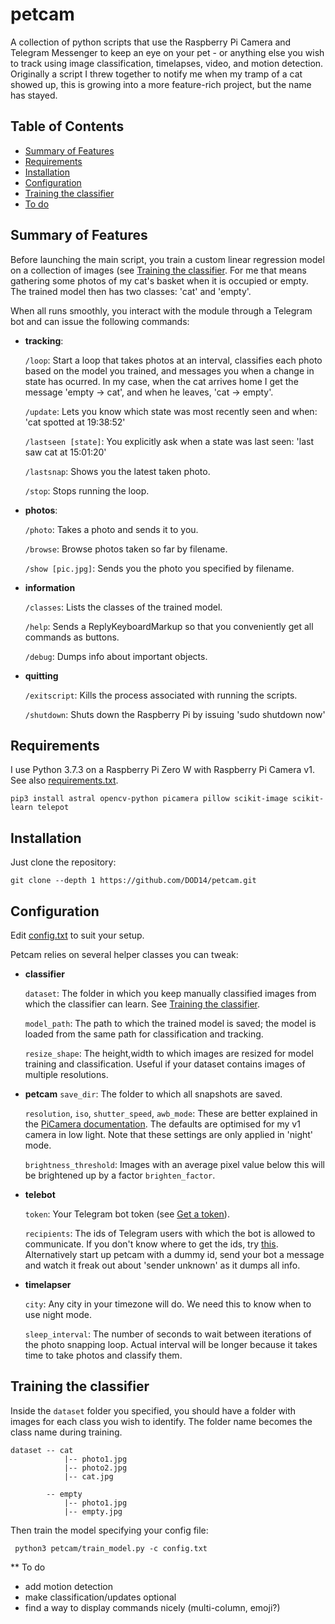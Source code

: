 # petcam
A collection of python scripts that use the Raspberry Pi Camera and Telegram Messenger to keep an eye on your pet - or anything else you wish to track using image classification, timelapses, video, and motion detection. Originally a script I threw together to notify me when my tramp of a cat showed up, this is growing into a more feature-rich project, but the name has stayed.

## Table of Contents
* [Summary of Features](#summary-of-features)
* [Requirements](#requirements)
* [Installation](#installation)
* [Configuration](#configuration)
* [Training the classifier](#training-the-classifier)
* [To do](#to-do)

## Summary of Features
Before launching the main script, you train a custom linear regression model on a collection of images (see [Training the classifier](#training-the-classifier). For me that means gathering some photos of my cat's basket when it is occupied or empty. The trained model then has two classes: 'cat' and 'empty'.

When all runs smoothly, you interact with the module through a Telegram bot and can issue the following commands:

* **tracking**:

  ```/loop```: Start a loop that takes photos at an interval, classifies each photo based on the model you trained, and messages you when a change in state has ocurred. In my case, when the cat arrives home I get the message 'empty -> cat', and when he leaves, 'cat -> empty'.

  ```/update```: Lets you know which state was most recently seen and when: 'cat spotted at 19:38:52'

  ```/lastseen [state]```: You explicitly ask when a state was last seen: 'last saw cat at 15:01:20'
  
  ```/lastsnap```: Shows you the latest taken photo.

  ```/stop```: Stops running the loop.
  
* **photos**:

  ```/photo```: Takes a photo and sends it to you.


  ```/browse```: Browse photos taken so far by filename.

  ```/show [pic.jpg]```: Sends you the photo you specified by filename.
  
* **information**

  ```/classes```: Lists the classes of the trained model.
  
  ```/help```: Sends a ReplyKeyboardMarkup so that you conveniently get all commands as buttons.
  
  ```/debug```: Dumps info about important objects.
  
  
* **quitting**

  ```/exitscript```: Kills the process associated with running the scripts.

  ```/shutdown```: Shuts down the Raspberry Pi by issuing 'sudo shutdown now'


## Requirements

I use Python 3.7.3 on a Raspberry Pi Zero W with Raspberry Pi Camera v1. See also [requirements.txt](petcam/requirements.txt).

```pip3 install astral opencv-python picamera pillow scikit-image scikit-learn telepot```

## Installation

Just clone the repository:

```git clone --depth 1 https://github.com/DOD14/petcam.git```

## Configuration
Edit [config.txt](config.txt) to suit your setup.

Petcam relies on several helper classes you can tweak:

* **classifier**

  ```dataset```: The folder in which you keep manually classified images from which the classifier can learn. See [Training the classifier](#training-the-classifier).
  
  ```model_path```: The path to which the trained model is saved; the model is loaded from the same path for classification and tracking.
  
  ```resize_shape```: The height,width to which images are resized for model training and classification. Useful if your dataset contains images of multiple resolutions.
  
* **petcam**
  ```save_dir```: The folder to which all snapshots are saved.
  
  ```resolution```, ```iso```, ```shutter_speed```, ```awb_mode```: These are better explained in the [PiCamera documentation](https://picamera.readthedocs.io/en/release-1.13/api_camera.html). The defaults are optimised for my v1 camera in low light. Note that these settings are only applied in 'night' mode. 
  
  ```brightness_threshold```: Images with an average pixel value below this will be brightened up by a factor ```brighten_factor```.
  
* **telebot**

  ```token```: Your Telegram bot token (see [Get a token](https://telepot.readthedocs.io/en/latest/#get-a-token)).
  
  ```recipients```: The ids of Telegram users with which the bot is allowed to communicate. If you don't know where to get the ids, try [this](https://social.techjunkie.com/telegram-find-user-id/). Alternatively  start up petcam with a dummy id, send your bot a message and watch it freak out about 'sender unknown' as it dumps all info.
  
* **timelapser**

  ```city```: Any city in your timezone will do. We need this to know when to use night mode.
  
  ```sleep_interval```: The number of seconds to wait between iterations of the photo snapping loop. Actual interval will be longer because it takes time to take photos and classify them.
  
  
## Training the classifier
Inside the ```dataset``` folder you specified, you should have a folder with images for each class you wish to identify. The folder name becomes the class name during training. 
```
dataset -- cat
            |-- photo1.jpg
            |-- photo2.jpg
            |-- cat.jpg
            
        -- empty
            |-- photo1.jpg
            |-- empty.jpg
```

Then train the model specifying your config file:

``` python3 petcam/train_model.py -c config.txt```


** To do
* add motion detection
* make classification/updates optional
* find a way to display commands nicely (multi-column, emoji?)
